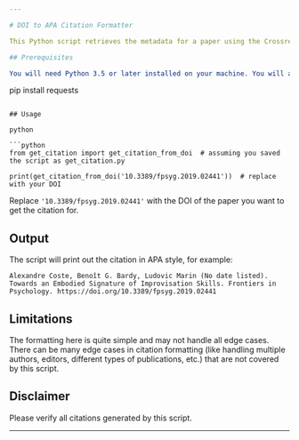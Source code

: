 ```yaml
---

# DOI to APA Citation Formatter

This Python script retrieves the metadata for a paper using the Crossref API, constructs a citation string in APA style, and returns it.

## Prerequisites

You will need Python 3.5 or later installed on your machine. You will also need the `requests` library. If you don't have it installed, you can use pip:


```
pip install requests
```

## Usage

python

```python
from get_citation import get_citation_from_doi  # assuming you saved the script as get_citation.py

print(get_citation_from_doi('10.3389/fpsyg.2019.02441'))  # replace with your DOI
```

Replace `'10.3389/fpsyg.2019.02441'` with the DOI of the paper you want to get the citation for.

## Output

The script will print out the citation in APA style, for example:

```
Alexandre Coste, Benoît G. Bardy, Ludovic Marin (No date listed). Towards an Embodied Signature of Improvisation Skills. Frontiers in Psychology. https://doi.org/10.3389/fpsyg.2019.02441
```

## Limitations

The formatting here is quite simple and may not handle all edge cases. There can be many edge cases in citation formatting (like handling multiple authors, editors, different types of publications, etc.) that are not covered by this script.

## Disclaimer

Please verify all citations generated by this script.

---
```

